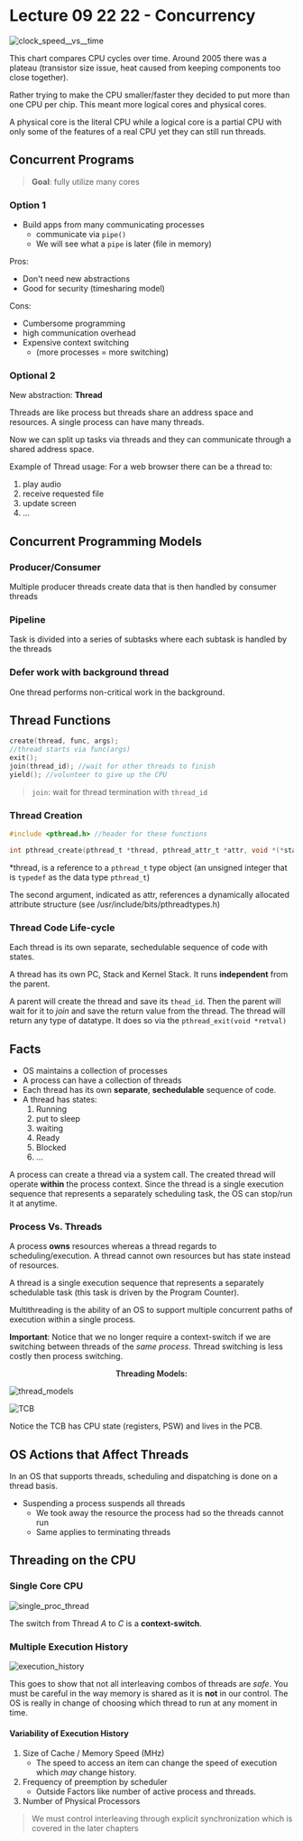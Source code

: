 # Lecture 09 22 22 - Concurrency

![clock_speed__vs__time](../../img/clock_speed__vs__time.png)

This chart compares CPU cycles over time. Around 2005 there was a plateau (transistor size issue, heat caused from keeping components too close together).

Rather trying to make the CPU smaller/faster they decided to put more than one CPU per chip. This meant more logical cores and physical cores.

A physical core is the literal CPU while a logical core is a partial CPU with only some of the features of a real CPU yet they can still run threads. 

## Concurrent Programs
> **Goal**: fully utilize many cores

### Option 1
+ Build apps from many communicating processes
	+ communicate via `pipe()`
	+ We will see what a `pipe` is later (file in memory)

Pros:
+ Don't need new abstractions
+ Good for security (timesharing model)

Cons:
+ Cumbersome programming
+ high communication overhead
+ Expensive context switching 
	+ (more processes = more switching)

### Optional 2
New abstraction: **Thread**

Threads are like process but threads share an address space and resources. A single process can have many threads. 

Now we can split up tasks via threads and they can communicate through a shared address space. 

Example of Thread usage:
For a web browser there can be a thread to:
1. play audio
2. receive requested file
3.  update screen
4. $\dotso$

## Concurrent Programming Models
### Producer/Consumer
Multiple producer threads create data that is then handled by consumer threads

### Pipeline
Task is divided into a series of subtasks where each subtask is handled by the threads

### Defer work with background thread
One thread performs non-critical work in the background. 

## Thread Functions
```c
create(thread, func, args); 
//thread starts via func(args) 
exit();
join(thread_id); //wait for other threads to finish
yield(); //volunteer to give up the CPU
```

> `join`: wait for thread termination with `thread_id`

### Thread Creation
```c
#include <pthread.h> //header for these functions

int pthread_create(pthread_t *thread, pthread_attr_t *attr, void *(*start_routine)(void *), void *arg);
```

\*thread, is a reference to a `pthread_t` type object (an unsigned integer that is `typedef` as the data type `pthread_t`)

The second argument, indicated as attr, references a dynamically allocated attribute structure (see /usr/include/bits/pthreadtypes.h)

### Thread Code Life-cycle
Each thread is its own separate, sechedulable sequence of code with states. 

A thread has its own PC, Stack and Kernel Stack. It runs **independent** from the parent. 

A parent will create the thread and save its `thead_id`. Then the parent will wait for it to *join* and save the return value from the thread. The thread will return any type of datatype. It does so via the `pthread_exit(void *retval)`

## Facts
+ OS maintains a collection of processes
+ A process can have a collection of threads
+ Each thread has its own **separate**, **sechedulable** sequence of code.
+ A thread has states:
	1. Running
	2. put to sleep
	3. waiting
	4. Ready
	5. Blocked
	6. $\dotso$ 

A process can create a thread via a system call. The created thread will operate **within** the process context. Since the thread is a single execution sequence that represents a separately scheduling task, the OS can stop/run it at anytime. 
 
### Process Vs. Threads
A process **owns** resources whereas a thread regards to scheduling/execution. A thread cannot own resources but has state instead of resources. 

A thread is a single execution sequence that represents a  separately schedulable task (this task is driven by the Program Counter).

Multithreading is the ability of an OS to support multiple concurrent paths of execution within a single process.

**Important**: Notice that we no longer require a context-switch if we are switching between threads of the *same process*. Thread switching is less costly then process switching. 

<p style="text-align:center;font-weight:600;">Threading Models:</p>

![thread_models](../../img/thread_models.png)

![TCB](../../img/TCB.png)

Notice the TCB has CPU state (registers, PSW) and lives in the PCB. 

## OS Actions that Affect Threads
In an OS that supports threads, scheduling and dispatching is done on a thread basis.

+ Suspending a process suspends all threads
	+ We took away the resource the process had so the threads cannot run
	+ Same applies to terminating threads

## Threading on the CPU
### Single Core CPU
![single_proc_thread](../../img/single_proc_thread.png)

The switch from Thread $A$ to $C$ is a **context-switch**. 

### Multiple Execution History
![execution_history](../../img/execution_history.png)

This goes to show that not all interleaving combos of threads are *safe*. You must be careful in the way memory is shared as it is **not** in our control. The OS is really in change of choosing which thread to run at any moment in time. 

#### Variability of Execution History
1. Size of Cache / Memory Speed (MHz)
	+ The speed to access an item can change the speed of execution which *may* change history.
2. Frequency of preemption by scheduler
	+ Outside Factors like number of active process and threads. 
3. Number of Physical Processors

> We must control interleaving through explicit synchronization which is covered in the later chapters

